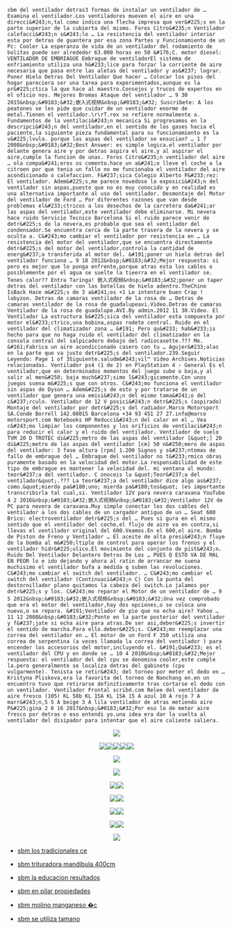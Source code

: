 
```
sbm del ventilador detras3 formas de instalar un ventilador de … Examina el ventilador.Los ventiladores mueven el aire en una direcci&#243;n,tal como indica una flecha impresa que ver&#225;s en la parte superior de la cubierta del mismo. Foros Citro&#235;n Ventilador calefacci&#243;n s&#243;lo … La resistencia del ventilador interior esta por detras de guantera por esa zona Partes y Funcionamiento de un Pc: Cooler La esperanza de vida de un ventilador del rodamiento de bolitas puede ser alrededor 63.000 horas en 50 &#176;C. motor diesel: VENTILADOR DE EMBRIAGUE Embrague de ventiladorEl sistema de enfriamiento utiliza una h&#233;lice para forzar la corriente de aire necesaria que pasa entre las aletas del ventilador y as&#237; lograr. Poner Hielo Detras Del Ventilador Que hacer … Colocar los pisos del hogar pareciera ser una tarea para experimentados,aunque es la pr&#225;ctica la que hace al maestro.Consejos y trucos de expertos en el oficio nos. Mejores Bromas Ataque del ventilador … 9 30 2015&nbsp;&#0183;&#32;嵌入式视频&nbsp;&#0183;&#32; Suscribete: A los peatones se les pide que cuidar de un ventilador enorme de metal.Tienen el ventilador.\r\rT.rex se refiere normalmente a. Fundamentos de la ventilaci&#243;n mecanica Si progresamos en la descripci&#243;n del ventilador,en el sentido de los gases hacia el paciente,la siguiente pieza fundamental para su funcionamiento es la v&#225;lvula. porque las aspas del ventilador se ensucian? … 1 7 2008&nbsp;&#0183;&#32;Best Answer: es simple logica.el ventilador por delante genera aire y por detras aspira el aire.y al aspirar el aire,cumple la funcion de unas. Foros Citro&#235;n ventilador del aire … ola compa&#241;eros os comento.hace un a&#241;o lleve el coche a la citroen por que tenia un fallo no me funcionaba el ventilador del aire acondicionado o calefaccion. F&#237;sica Colegio Alberto P&#233;rez: El ventilador. Adem&#225;s,me parece novedoso la exposici&#243;n del ventilador sin aspas,puesto que no es muy conocido y en realidad es una alternativa importante al uso del ventilador. Desmontaje del Motor del ventilador de Ford … Por diferentes razones que van desde problemas el&#233;ctricos a los desechos de la carretera da&#241;ar las aspas del ventilador,este ventilador debe eliminarse. Mi nevera hace ruido Servicio Tecnico Barcelona Si el ruido parece venir de detr&#225;s de la nevera,es probable que sea el ventilador del condensador.Se encuentra cerca de la parte trasera de la nevera y se oculta a. C&#243;mo cambiar el ventilador por resistencia en … La resistencia del motor del ventilador,que se encuentra directamente detr&#225;s del motor del ventilador,controla la cantidad de energ&#237;a transferida al motor del. &#191;poner un hielo detras del ventilador funciona … 9 18 2012&nbsp;&#0183;&#32;Mejor respuesta: si pero es mejor que lo ponga enfrente,porque atras esta los cables o posiblemente por el agua se suelte la tieerra en el ventilador se. Tenes calor?? Entra Taringa! 嵌入式视频&nbsp;&#0183;&#32;poner un taper detras del ventilador con las botellas de hielo adentro.TheChino IsBack Hace m&#225;s de 3 a&#241;os +1 Lo intentare buen Crap ! lobyzon. Detras de camaras ventilador de la rosa de … Detras de camaras ventilador de la rosa de guadalupeavi.Video.Detras de camaras Ventilador de la rosa de guadalupe.AVI.By admin.2012 11 30.Video. El Ventilador La estructura b&#225;sica del ventilador esta compuesta por motor el&#233;ctrico,una bobina,aspas rodete central. Ruido en el ventilador del climatizador zona … &#191; Pero qu&#233; hab&#233;is hecho para que no haga ruido el ventilador del climatizador en la consola central del salpicadero debajo del radiocasette.??? Me. &#161;Fabrica un aire acondicionado casero con tu … Agujer&#233;alas en la parte que va justo detr&#225;s del ventilador.239.Seguir Leyendo: Page 1 of 3Siguiente.saludm&#243;vil™ Video Archives.Noticias relacionadas. Ventilador ps4 (1 de 2) en PlayStation 4 › General Es el ventilador,que en determinados momentos del juego sube o baja,y al salir al men&#250; baja much&#237;simo l&#243;gicamente.Con unos juegos suena m&#225;s que con otros. C&#243;mo funciona el ventilador sin aspas de Dyson … Adem&#225;s de esto y por tratarse de un ventilador que genera una emisi&#243;n del mismo tama&#241;o del c&#237;rculo. Ventilador de 12 V posici&#243;n detr&#225;s (aspirado) Montaje del ventilador por detr&#225;s del radiador.Marco Motorsport SA.Conde Borrell 142.08015 Barcelona +34 93 451 27 27.info@marco motorsport.com Notebooks HP Reducci&#243;n del calor en el … Vea c&#243;mo limpiar los componentes y los orificios de ventilaci&#243;n para reducir el calor y el ruido del ventilador. Ventilador de suelo TVM 20 D TROTEC di&#225;metro de las aspas del ventilador [&quot;] 20 di&#225;metro de las aspas del ventilador [cm] 50 n&#250;mero de aspas del ventilador: 3 fase altura [rpm] 1.200 Signos y s&#237;ntomas de fallo de embrague del … Embrague del ventilador no t&#233;rmico obras puramente basado en la velocidad del motor.La responsabilidad de este tipo de embrague es mantener la velocidad del. mi ventana al mundo: teor&#237;a del ventilador. C onoceis la &quot;Teor&#237;a del ventilador&quot;.??? La teor&#237;a del ventilador dice algo as&#237; como.&quot;mierda pa&#180;uno; mierda pa&#180;tos&quot; (es importante transcribirla tal cual,si. Ventilador 12V para nevera caravana YouTube 4 2 2016&nbsp;&#0183;&#32;嵌入式视频&nbsp;&#0183;&#32;Ventilador 12V de PC para nevera de caravana.Muy simple conectar los dos cables del ventilador a los dos cables de un cargador antiguo de un … Seat 600 Brico: electroventilador detr&#225;s del … Pues si gura en el mismo sentido que el ventilador del coche,el flujo de aire va en contra,si llevas el ventilador original del 600.Veamos.En el 600,el aire. Bomba de Piston de Freno y Ventilador … El aceite de alta presi&#243;n fluye de la bomba al m&#250;ltiple de control para operar los frenos y el ventilador hidr&#225;ulico.El movimiento del conjunto de pist&#243;n. Ruido Del Ventilador Delantero Detras De Los … PUES Q ESTO VA DE MAL EN PEOR lo e ido dejando y ahora al ratin de arrancar me suena muchisimo el ventilador bufa a medida q suben las revoluciones. C&#243;mo cambiar el switch del ventilador. … C&#243;mo cambiar el switch del ventilador (Continuaci&#243;n C) Con la punta del destornillador plano quitamos la cabeza del switch.Lo jalamos por detr&#225;s y los. C&#243;mo reparar el Motor de un ventilador de … 9 5 2012&nbsp;&#0183;&#32;嵌入式视频&nbsp;&#0183;&#32;Una vez comprobado que era el motor del ventilador,hay dos opciones,o se coloca uno nuevo,o se repara. &#191;Ventilador de pie que no echa aire? Yahoo … 11 12 2008&nbsp;&#0183;&#32;Ponte en la parte posterior del ventilador y f&#237;jate si echa aire para atras.De ser asi,deber&#225;s invertir el sentido de marcha.Para ello.deber&#225;s. C&#243;mo reemplazar una correa del ventilador en … El motor de un Ford F 350 utiliza una correa de serpentina (a veces llamada la correa del ventilador ) para encender los accesorios del motor,incluyendo el. &#191;Qu&#233; es el ventilador del CPU y en donde se … 10 4 2010&nbsp;&#0183;&#32;Mejor respuesta: el ventilador del del cpu se denomina cooler,este cumple la.pero generalmente se localiza detras del gabinete (cpu vulgarmente). Tenista se retir&#243; del torneo por meter el dedo en … Kristyna Pliskova,era la favorita del torneo de Nanchang en.en un encuentro tuvo que retirarse definitivamente tras cortarse el dedo con un ventilador. Ventilador Frontal scribd.com Relee del ventilador de aire fresco (105) KL 58b KL 15A KL 15A 15 A azul 10 A rojo 7 A marr&#243;n,5 5 A beige 3 A lila ventilador de atras metiendo aire P&#225;gina 2 6 16 2017&nbsp;&#0183;&#32;Por eso lo de meter aire fresco por detras o eso entendi yo.una idea era dar la vuelta al ventilador del disipador para intentar que el aire caliente saliera. 
```

<div align="center">

<a href="https://es-crusher.shibang-china.com/github&k=sbm+del+ventilador+detras"><img src="https://static.shibang-china.com/es/crusher/logo.jpg"></a>

<a href="https://es-crusher.shibang-china.com/github&k=sbm+del+ventilador+detras"><img src="https://static.shibang-china.com/es/crusher/index.jpg"></a><a href="https://es-crusher.shibang-china.com/material.htmlgithub&k=sbm+del+ventilador+detras"><img src="https://static.shibang-china.com/es/crusher/material.jpg"></a><a href="https://es-crusher.shibang-china.com/application.htmlgithub&k=sbm+del+ventilador+detras"><img src="https://static.shibang-china.com/es/crusher/application.jpg"></a><a href="https://es-crusher.shibang-china.com/aboutus.htmlgithub&k=sbm+del+ventilador+detras"><img src="https://static.shibang-china.com/es/crusher/aboutus.jpg"></a><a href="https://es-crusher.shibang-china.com/contact.htmlgithub&k=sbm+del+ventilador+detras"><img src="https://static.shibang-china.com/es/crusher/contact.jpg"></a>

<a href="https://es-crusher.shibang-china.com/github&k=sbm+del+ventilador+detras"><img src="https://static.shibang-china.com/es/crusher/banner.jpg"></a>

<a href="https://swt.shibang-china.com/github&k=sbm+del+ventilador+detras"><img src="https://static.shibang-china.com/es/crusher/text.jpg"></a>

<a href="https://swt.shibang-china.com/github&k=sbm+del+ventilador+detras"><img src="https://static.shibang-china.com/es/crusher/chat.jpg"></a><a href="https://es-crusher.shibang-china.com/contact.htmlgithub&k=sbm+del+ventilador+detras"><img src="https://static.shibang-china.com/es/crusher/message.jpg"></a>

<a href="https://es-crusher.shibang-china.com/products/pe.htmlgithub&k=sbm+del+ventilador+detras"><img src="https://static.shibang-china.com/es/crusher/pe.jpg"></a><a href="https://es-crusher.shibang-china.com/products/pf.htmlgithub&k=sbm+del+ventilador+detras"><img src="https://static.shibang-china.com/es/crusher/pf.jpg"></a>

<a href="https://es-crusher.shibang-china.com/products/hpt.htmlgithub&k=sbm+del+ventilador+detras"><img src="https://static.shibang-china.com/es/crusher/hpt.jpg"></a><a href="https://es-crusher.shibang-china.com/products/vsi.htmlgithub&k=sbm+del+ventilador+detras"><img src="https://static.shibang-china.com/es/crusher/vsi.jpg"></a>

<a href="https://es-crusher.shibang-china.com/products/klv.htmlgithub&k=sbm+del+ventilador+detras"><img src="https://static.shibang-china.com/es/crusher/klv.jpg"></a><a href="https://es-crusher.shibang-china.com/products/portable.htmlgithub&k=sbm+del+ventilador+detras"><img src="https://static.shibang-china.com/es/crusher/portable.jpg"></a>

<a href="https://swt.shibang-china.com/github&k=sbm+del+ventilador+detras"><img src="https://static.shibang-china.com/es/crusher/case.jpg"></a>

</div>


* [sbm los tradicionales ce](sbm%20los%20tradicionales%20ce.md)

* [sbm trituradora mandibula 400cm](sbm%20trituradora%20mandibula%20400cm.md)

* [sbm la educacion resultados](sbm%20la%20educacion%20resultados.md)

* [sbm en pilar propiedades](sbm%20en%20pilar%20propiedades.md)

* [sbm molino manganeso �c](sbm%20molino%20manganeso%20%EF%BF%BDc.md)

* [sbm se utiliza tamano](sbm%20se%20utiliza%20tamano.md)